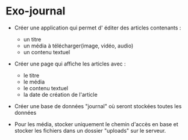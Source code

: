 # Exo-journal

* Créer une application qui permet d' éditer des articles contenants :
     
     - un titre 
     - un média à télécharger(image, vidéo, audio)
     - un contenu textuel 
     
* Créer une page qui affiche les articles avec :
    
    - le titre
    - le média
    - le contenu textuel
    - la date de création de l'article
    
* Créer une base de données "journal" où seront stockées toutes les données

* Pour les média, stocker uniquement le chemin d'accès en base et
 stocker les fichiers dans un dossier "uploads" sur le serveur. 